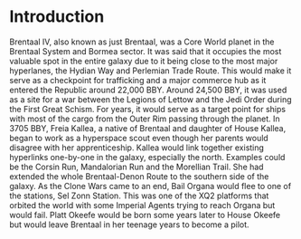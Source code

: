 # Introduction

Brentaal IV, also known as just Brentaal, was a Core World planet in the Brentaal System and Bormea sector.
It was said that it occupies the most valuable spot in the entire galaxy due to it being close to the most major hyperlanes, the Hydian Way and Perlemian Trade Route.
This would make it serve as a checkpoint for trafficking and a major commerce hub as it entered the Republic around 22,000 BBY.
Around 24,500 BBY, it was used as a site for a war between the Legions of Lettow and the Jedi Order during the First Great Schism.
For years, it would serve as a target point for ships with most of the cargo from the Outer Rim passing through the planet.
In 3705 BBY, Freia Kallea, a native of Brentaal and daughter of House Kallea, began to work as a hyperspace scout even though her parents would disagree with her apprenticeship.
Kallea would link together existing hyperlinks one-by-one in the galaxy, especially the north.
Examples could be the Corsin Run, Mandalorian Run and the Morellian Trail.
She had extended the whole Brentaal-Denon Route to the southern side of the galaxy.
As the Clone Wars came to an end, Bail Organa would flee to one of the stations, Sel Zonn Station.
This was one of the XQ2 platforms that orbited the world with some Imperial Agents trying to reach Organa but would fail.
Platt Okeefe would be born some years later to House Okeefe but would leave Brentaal in her teenage years to become a pilot.
